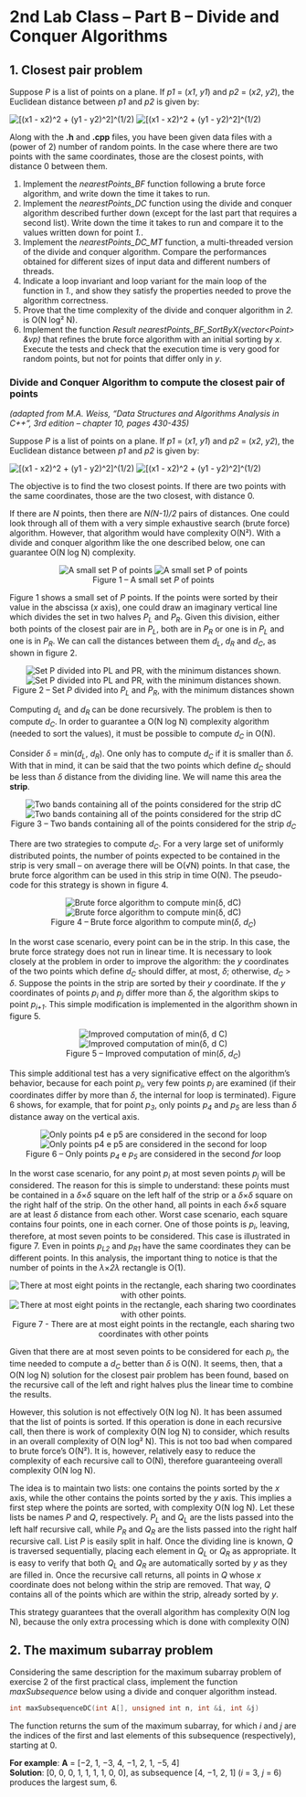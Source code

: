 # 2nd Lab Class – Part B – Divide and Conquer Algorithms

## 1. Closest pair problem

Suppose *P* is a list of points on a plane.
If *p1* = (*x1*, *y1*) and *p2* = (*x2*, *y2*), the Euclidean distance between *p1* and *p2* is given by:

![\[(x1 - x2)^2 + (y1 - y2)^2\]^(1/2)](https://render.githubusercontent.com/render/math?math={\displaystyle%20\left[%20\left%28%20x_1%20-%20x_2%20\right%29^2%20%2B%20\left%28%20y_1%20-%20y_2%20\right%29^2%20\right]^\frac{1}{2}%20}#gh-light-mode-only)
![\[(x1 - x2)^2 + (y1 - y2)^2\]^(1/2)](https://render.githubusercontent.com/render/math?math={\displaystyle\color{white}%20\left[%20\left%28%20x_1%20-%20x_2%20\right%29^2%20%2B%20\left%28%20y_1%20-%20y_2%20\right%29^2%20\right]^\frac{1}{2}%20}#gh-dark-mode-only)

Along with the **.h** and **.cpp** files, you have been given data files with a (power of 2) number of random points.
In the case where there are two points with the same coordinates, those are the closest points, with distance 0 between them.

1. Implement the *nearestPoints_BF* function following a brute force algorithm, and write down the time it takes to run.
2. Implement the *nearestPoints_DC* function using the divide and conquer algorithm described further down (except for the last part that requires a second list).
   Write down the time it takes to run and compare it to the values written down for point *1.*.
3. Implement the *nearestPoints_DC_MT* function, a multi-threaded version of the divide and conquer algorithm.
   Compare the performances obtained for different sizes of input data and different numbers of threads.
4. Indicate a loop invariant and loop variant for the main loop of the function in *1.*, and show they satisfy the properties needed to prove the algorithm correctness.
5. Prove that the time complexity of the divide and conquer algorithm in *2.* is
O(N log² N).
6. Implement the function *Result nearestPoints_BF_SortByX(vector\<Point\> &vp)* that refines the brute force algorithm with an initial sorting by *x*.
   Execute the tests and check that the execution time is very good for random points, but not for points that differ only in *y*.

### Divide and Conquer Algorithm to compute the closest pair of points

*(adapted from M.A. Weiss, “Data Structures and Algorithms Analysis in C++”, 3rd edition – chapter 10, pages 430-435)*

Suppose *P* is a list of points on a plane.
If *p1* = (*x1*, *y1*) and *p2* = (*x2*, *y2*), the Euclidean distance between *p1* and *p2* is given by:

![\[(x1 - x2)^2 + (y1 - y2)^2\]^(1/2)](https://render.githubusercontent.com/render/math?math={\displaystyle%20\left[%20\left%28%20x_1%20-%20x_2%20\right%29^2%20%2B%20\left%28%20y_1%20-%20y_2%20\right%29^2%20\right]^\frac{1}{2}%20}#gh-light-mode-only)
![\[(x1 - x2)^2 + (y1 - y2)^2\]^(1/2)](https://render.githubusercontent.com/render/math?math={\displaystyle\color{white}%20\left[%20\left%28%20x_1%20-%20x_2%20\right%29^2%20%2B%20\left%28%20y_1%20-%20y_2%20\right%29^2%20\right]^\frac{1}{2}%20}#gh-dark-mode-only)

The objective is to find the two closest points.
If there are two points with the same coordinates, those are the two closest, with distance 0.

If there are *N* points, then there are *N(N-1)/2* pairs of distances.
One could look through all of them with a very simple exhaustive search (brute force) algorithm.
However, that algorithm would have complexity O(N²).
With a divide and conquer algorithm like the one described below, one can guarantee O(N log N) complexity.

<p align="center">
    <img src="images/figure1-light.png#gh-light-mode-only" alt="A small set P of points">
    <img src="images/figure1-dark.png#gh-dark-mode-only" alt="A small set P of points">
    <br>
    Figure 1 – A small set <em>P</em> of points
</p>

Figure 1 shows a small set of *P* points.
If the points were sorted by their value in the abscissa (*x* axis), one could draw an imaginary vertical line which divides the set in two halves <em>P<sub>L</sub></em> and <em>P<sub>R</sub></em>.
Given this division, either both points of the closest pair are in <em>P<sub>L</sub></em>, both are in <em>P<sub>R</sub></em> or one is in <em>P<sub>L</sub></em> and one is in <em>P<sub>R</sub></em>.
We can call the distances between them <em>d<sub>L</sub></em>, <em>d<sub>R</sub></em> and <em>d<sub>C</sub></em>, as shown in figure 2.

<p align="center">
    <img src="images/figure2-light.png#gh-light-mode-only" alt="Set P divided into PL and PR, with the minimum distances shown.">
    <img src="images/figure2-dark.png#gh-dark-mode-only" alt="Set P divided into PL and PR, with the minimum distances shown.">
<br>
    Figure 2 – Set <em>P</em> divided into <em>P<sub>L</sub></em> and <em>P<sub>R</sub></em>, with the minimum distances shown
</p>

Computing <em>d<sub>L</sub></em> and <em>d<sub>R</sub></em> can be done recursively.
The problem is then to compute <em>d<sub>C</sub></em>.
In order to guarantee a O(N log N) complexity algorithm (needed to sort the values), it must be possible to compute <em>d<sub>C</sub></em> in O(N).

Consider *δ* = min(<em>d<sub>L</sub></em>, <em>d<sub>R</sub></em>).
One only has to compute <em>d<sub>C</sub></em> if it is smaller than *δ*.
With that in mind, it can be said that the two points which define <em>d<sub>C</sub></em> should be less than *δ* distance from the dividing line.
We will name this area the **strip**.

<p align="center">
    <img src="images/figure3-light.png#gh-light-mode-only" alt="Two bands containing all of the points considered for the strip dC">
    <img src="images/figure3-dark.png#gh-dark-mode-only" alt="Two bands containing all of the points considered for the strip dC">
<br>
    Figure 3 – Two bands containing all of the points considered for the strip <em>d<sub>C</sub></em>
</p>

There are two strategies to compute <em>d<sub>C</sub></em>.
For a very large set of uniformly distributed points, the number of points expected to be contained in the strip is very small – on average there will be O(√N) points.
In that case, the brute force algorithm can be used in this strip in time O(N).
The pseudo-code for this strategy is shown in figure 4.

<p align="center">
    <img src="images/figure4-light.png#gh-light-mode-only" alt="Brute force algorithm to compute min(δ, dC)">
    <img src="images/figure4-dark.png#gh-dark-mode-only" alt="Brute force algorithm to compute min(δ, dC)">
<br>
    Figure 4 – Brute force algorithm to compute min(<em>δ</em>, <em>d<sub>C</sub></em>)
</p>

In the worst case scenario, every point can be in the strip.
In this case, the brute force strategy does not run in linear time.
It is necessary to look closely at the problem in order to improve the algorithm: the *y* coordinates of the two points which define <em>d<sub>C</sub></em> should differ, at most, *δ*; otherwise, <em>d<sub>C</sub></em> \> *δ*.
Suppose the points in the strip are sorted by their *y* coordinate.
If the *y* coordinates of points <em>p<sub>i</sub></em> and <em>p<sub>j</sub></em> differ more than *δ*, the algorithm skips to point <em>p<sub>i+1</sub></em>.
This simple modification is implemented in the algorithm shown in figure 5.

<p align="center">
    <img src="images/figure5-light.png#gh-light-mode-only" alt="Improved computation of min(δ, d C)">
    <img src="images/figure5-dark.png#gh-dark-mode-only" alt="Improved computation of min(δ, d C)">
<br>
    Figure 5 – Improved computation of min(<em>δ</em>, <em>d<sub>C</sub></em>)
</p>

This simple additional test has a very significative effect on the algorithm’s behavior, because for each point <em>p<sub>i</sub></em>, very few points <em>p<sub>j</sub></em> are examined (if their coordinates differ by more than *δ*, the internal for loop is terminated).
Figure 6 shows, for example, that for point <em>p<sub>3</sub></em>, only points <em>p<sub>4</sub></em> and <em>p<sub>5</sub></em> are less than *δ* distance away on the vertical axis.

<p align="center">
    <img src="images/figure6-light.png#gh-light-mode-only" alt="Only points p4 e p5 are considered in the second for loop">
    <img src="images/figure6-dark.png#gh-dark-mode-only" alt="Only points p4 e p5 are considered in the second for loop">
<br>
    Figure 6 – Only points <em>p<sub>4</sub></em> e <em>p<sub>5</sub></em> are considered in the second <em>for</em> loop
</p>

In the worst case scenario, for any point <em>p<sub>i</sub></em> at most seven points <em>p<sub>j</sub></em> will be considered.
The reason for this is simple to understand: these points must be contained in a *δ*×*δ* square on the left half of the strip or a *δ*×*δ* square on the right half of the strip.
On the other hand, all points in each *δ*×*δ* square are at least *δ* distance from each other.
Worst case scenario, each square contains four points, one in each corner.
One of those points is <em>p<sub>i</sub></em>, leaving, therefore, at most seven points to be considered.
This case is illustrated in figure 7.
Even in points <em>p<sub>L2</sub></em> and <em>p<sub>R1</sub></em> have the same coordinates they can be different points.
In this analysis, the important thing to notice is that the number of points in the *λ*×*2λ* rectangle is O(1).

<p align="center">
    <img src="images/figure7-light.png#gh-light-mode-only" alt="There at most eight points in the rectangle, each sharing two coordinates with other points.">
    <img src="images/figure7-dark.png#gh-dark-mode-only" alt="There at most eight points in the rectangle, each sharing two coordinates with other points.">
<br>
    Figure 7 - There are at most eight points in the rectangle, each sharing two coordinates with other points
</p>

Given that there are at most seven points to be considered for each <em>p<sub>i</sub></em>, the time needed to compute a <em>d<sub>C</sub></em> better than *δ* is O(N).
It seems, then, that a O(N log N) solution for the closest pair problem has been found, based on the recursive call of the left and right halves plus the linear time to combine the results.

However, this solution is not effectively O(N log N).
It has been assumed that the list of points is sorted.
If this operation is done in each recursive call, then there is work of complexity O(N log N) to consider, which results in an overall complexity of O(N log² N).
This is not too bad when compared to brute force’s O(N²).
It is, however, relatively easy to reduce the complexity of each recursive call to O(N), therefore guaranteeing overall complexity O(N log N).

The idea is to maintain two lists: one contains the points sorted by the *x* axis, while the other contains the points sorted by the *y* axis.
This implies a first step where the points are sorted, with complexity O(N log N).
Let these lists be names *P* and *Q*, respectively.
<em>P<sub>L</sub></em> and <em>Q<sub>L</sub></em> are the lists passed into the left half recursive call, while <em>P<sub>R</sub></em> and <em>Q<sub>R</sub></em> are the lists passed into the right half recursive call.
List *P* is easily split in half.
Once the dividing line is known, *Q* is traversed sequentially, placing each element in <em>Q<sub>L</sub></em> or <em>Q<sub>R</sub></em> as appropriate.
It is easy to verify that both <em>Q<sub>L</sub></em> and <em>Q<sub>R</sub></em> are automatically sorted by *y* as they are filled in.
Once the recursive call returns, all points in *Q* whose *x* coordinate does not belong within the strip are removed.
That way, *Q* contains all of the points which are within the strip, already sorted by *y*.

This strategy guarantees that the overall algorithm has complexity O(N log N), because the only extra processing which is done with complexity O(N)

## 2. The maximum subarray problem

Considering the same description for the maximum subarray problem of exercise 2 of the first practical class, implement the function *maxSubsequence* below using a divide and conquer algorithm instead.

```cpp
int maxSubsequenceDC(int A[], unsigned int n, int &i, int &j)
```

The function returns the sum of the maximum subarray, for which *i* and *j* are the indices of the first and last elements of this subsequence (respectively), starting at 0.

**For example**: **A** = [−2, 1, −3, 4, −1, 2, 1, −5, 4]\
**Solution**: [0, 0, 0, 1, 1, 1, 1, 0, 0], as subsequence [4, −1, 2, 1] (*i* = 3, *j* = 6) produces the largest sum, 6.
